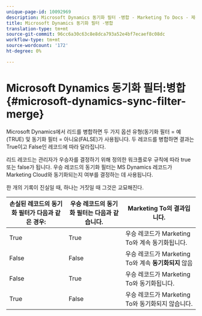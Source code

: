 ```yaml
---
unique-page-id: 10092969
description: Microsoft Dynamics 동기화 필터 -병합 - Marketing To Docs - 제품 설명서
title: Microsoft Dynamics 동기화 필터 -병합
translation-type: tm+mt
source-git-commit: 96cc6a30c63c8e8dca793a52e4bf7ecaef8c08dc
workflow-type: tm+mt
source-wordcount: '172'
ht-degree: 0%

---
```



# Microsoft Dynamics 동기화 필터:병합 {#microsoft-dynamics-sync-filter-merge}

Microsoft Dynamics에서 리드를 병합하면 두 가지 옵션 유형(동기화 필터 = 예(TRUE) 및 동기화 필터 = 아니요(FALSE)가 사용됩니다. 두 레코드를 병합하면 결과는 True이고 False인 레코드에 따라 달라집니다.

리드 레코드는 관리자가 우승자를 결정하기 위해 정의한 워크플로우 규칙에 따라 true 또는 false가 됩니다. 우승 레코드의 동기화 필터는 MS Dynamics 레코드가 Marketing Cloud와 동기화되는지 여부를 결정하는 데 사용됩니다.

한 개의 기록이 진실일 때, 하나는 거짓일 때 그것은 교묘해진다.

| 손실된 레코드의 동기화 필터가 다음과 같은 경우: | 우승 레코드의 동기화 필터는 다음과 같습니다. | Marketing To의 결과입니다. |
|---|---|---|
| True | True | 우승 레코드가 Marketing To와 계속 동기화됩니다. |
| False | False | 우승 레코드가 Marketing To와 계속 **동기화되지** 않음 |
| False | True | 우승 레코드가 Marketing To와 동기화됩니다. |
| True | False | 우승 레코드가 Marketing To와 동기화되지 않습니다. |

